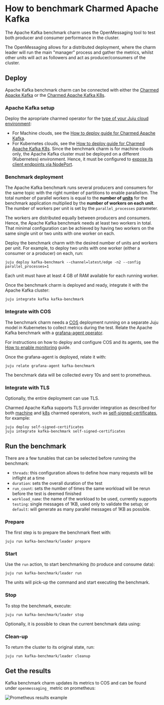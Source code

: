 # How to benchmark Charmed Apache Kafka

The Apache Kafka benchmark charm uses the OpenMessaging tool to test both producer and consumer performance in the cluster.

The OpenMessaging allows for a distributed deployment, where the charm leader will run the main "manager" process and gather the metrics, whilst other units will act as followers and act as producer/consumers of the cluster.

## Deploy

Apache Kafka benchmark charm can be connected with either the [Charmed Apacke Kafka](https://canonical.com/data/docs/kafka/iaas) or the [Charmed Apache Kafka K8s](https://canonical.com/data/docs/kafka/k8s).

### Apache Kafka setup

Deploy the apropriate charmed operator for the [type of your Juju cloud environment](https://canonical-juju.readthedocs-hosted.com/en/latest/user/reference/cloud/#machine-clouds-vs-kubernetes-clouds):

* For Machine clouds, see the [How to deploy guide for Charmed Apache Kafka](https://canonical.com/data/docs/kafka/iaas/h-deploy).
* For Kubernetes clouds, see the [How to deploy guide for Charmed Apache Kafka K8s](https://canonical.com/data/docs/kafka/k8s/t-deploy). Since the benchmark charm is for machine clouds only, the Apache Kafka cluster must be deployed on a different (Kubernetes) environment. Hence, it must be configured to [expose its client endpoints via NodePort](https://canonical.com/data/docs/kafka/k8s/h-external-k8s-connection).

### Benchmark deployment

The Apache Kafka benchmark runs several producers and consumers for the same topic with the right number of partitions to enable parallelism. The total number of parallel workers is equal to the **number of [units](https://canonical-juju.readthedocs-hosted.com/en/latest/user/reference/unit/)** for the benchmark application multiplied by the **number of workers on each unit**. The number of workers per unit is set by the `parallel_processes` parameter. 

The workers are distributed equally between producers and consumers. Hence, the Apache Kafka benchmark needs at least two workers in total. That minimal configuration can be achieved by having two workers on the same single unit or two units with one worker on each. 

Deploy the benchmark charm with the desired number of units and workers per unit.
For example, to deploy two units with one worker (either a consumer or a producer) on each, run:

```
juju deploy kafka-benchmark --channel=latest/edge -n2 --config parallel_processes=1
```

Each unit must have at least 4 GB of RAM available for each running worker.

Once the benchmark charm is deployed and ready, integrate it with the Apache Kafka cluster:

```
juju integrate kafka kafka-benchmark
```

### Integrate with COS

The benchmark charm needs a [COS](https://charmhub.io/topics/canonical-observability-stack) deployment running on a separate Juju model in Kubernetes to collect metrics during the test. Relate the Apache Kafka benchmark with a [grafana-agent operator](https://charmhub.io/grafana-agent).

For instructions on how to deploy and configure COS and its agents, see the [How to enable monitoring](https://canonical.com/data/docs/kafka/iaas/h-enable-monitoring) guide.

Once the grafana-agent is deployed, relate it with:

```
juju relate grafana-agent kafka-benchmark
```

The benchmark data will be collected every 10s and sent to prometheus.

### Integrate with TLS

Optionally, the entire deployment can use TLS.

Charmed Apache Kafka supports TLS provider integration as described for both [machine](https://canonical.com/data/docs/kafka/iaas/h-enable-encryption) and [k8s](https://canonical.com/data/docs/kafka/k8s/h-enable-encryption) charmed operators, such as [self-signed-certificates](https://charmhub.io/self-signed-certificates), for example:

```
juju deploy self-signed-certificates
juju integrate kafka-benchmark self-signed-certificates
```

## Run the benchmark

There are a few tunables that can be selected before running the benchmark:
* `threads`: this configuration allows to define how many requests will be inflight at a time
* `duration`: sets the overall duration of the test
* `run_count`: sets the number of times the same workload will be rerun before the test is deemed finished
* `workload_name`: the name of the workload to be used, currently supports `testing`: single messages of 1KB, used only to validate the setup; or `default`: will generate as many parallel messages of 1KB as possible.

### Prepare

The first step is to prepare the benchmark fleet with:

```
juju run kafka-benchmark/leader prepare
```

### Start

Use the `run` action, to start benchmarking (to produce and consume data):

```
juju run kafka-benchmark/leader run
```

The units will pick-up the command and start executing the benchmark.

### Stop

To stop the benchmark, execute:

```
juju run kafka-benchmark/leader stop
```

Optionally, it is possible to clean the current benchmark data using:

### Clean-up

To return the cluster to its original state, run:

```
juju run kafka-benchmark/leader cleanup
```

## Get the results

Kafka benchmark charm updates its metrics to COS and can be found under `openmessaging_` metric on prometheus:

![Prometheus results example](https://github.com/user-attachments/assets/b9da658c-1d76-4f2b-9cbc-f4243123cb34)
